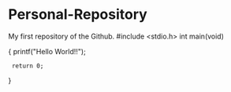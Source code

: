 # Personal-Repository
My first repository of the Github.
#include <stdio.h>
int main(void)

{
     printf("Hello World!!");

     return 0;
}
